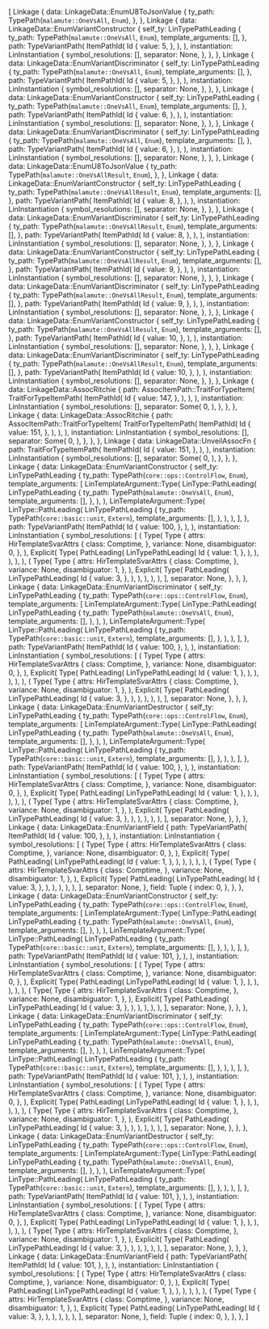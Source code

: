 [
    Linkage {
        data: LinkageData::EnumU8ToJsonValue {
            ty_path: TypePath(`malamute::OneVsAll`, `Enum`),
        },
    },
    Linkage {
        data: LinkageData::EnumVariantConstructor {
            self_ty: LinTypePathLeading {
                ty_path: TypePath(`malamute::OneVsAll`, `Enum`),
                template_arguments: [],
            },
            path: TypeVariantPath(
                ItemPathId(
                    Id {
                        value: 5,
                    },
                ),
            ),
            instantiation: LinInstantiation {
                symbol_resolutions: [],
                separator: None,
            },
        },
    },
    Linkage {
        data: LinkageData::EnumVariantDiscriminator {
            self_ty: LinTypePathLeading {
                ty_path: TypePath(`malamute::OneVsAll`, `Enum`),
                template_arguments: [],
            },
            path: TypeVariantPath(
                ItemPathId(
                    Id {
                        value: 5,
                    },
                ),
            ),
            instantiation: LinInstantiation {
                symbol_resolutions: [],
                separator: None,
            },
        },
    },
    Linkage {
        data: LinkageData::EnumVariantConstructor {
            self_ty: LinTypePathLeading {
                ty_path: TypePath(`malamute::OneVsAll`, `Enum`),
                template_arguments: [],
            },
            path: TypeVariantPath(
                ItemPathId(
                    Id {
                        value: 6,
                    },
                ),
            ),
            instantiation: LinInstantiation {
                symbol_resolutions: [],
                separator: None,
            },
        },
    },
    Linkage {
        data: LinkageData::EnumVariantDiscriminator {
            self_ty: LinTypePathLeading {
                ty_path: TypePath(`malamute::OneVsAll`, `Enum`),
                template_arguments: [],
            },
            path: TypeVariantPath(
                ItemPathId(
                    Id {
                        value: 6,
                    },
                ),
            ),
            instantiation: LinInstantiation {
                symbol_resolutions: [],
                separator: None,
            },
        },
    },
    Linkage {
        data: LinkageData::EnumU8ToJsonValue {
            ty_path: TypePath(`malamute::OneVsAllResult`, `Enum`),
        },
    },
    Linkage {
        data: LinkageData::EnumVariantConstructor {
            self_ty: LinTypePathLeading {
                ty_path: TypePath(`malamute::OneVsAllResult`, `Enum`),
                template_arguments: [],
            },
            path: TypeVariantPath(
                ItemPathId(
                    Id {
                        value: 8,
                    },
                ),
            ),
            instantiation: LinInstantiation {
                symbol_resolutions: [],
                separator: None,
            },
        },
    },
    Linkage {
        data: LinkageData::EnumVariantDiscriminator {
            self_ty: LinTypePathLeading {
                ty_path: TypePath(`malamute::OneVsAllResult`, `Enum`),
                template_arguments: [],
            },
            path: TypeVariantPath(
                ItemPathId(
                    Id {
                        value: 8,
                    },
                ),
            ),
            instantiation: LinInstantiation {
                symbol_resolutions: [],
                separator: None,
            },
        },
    },
    Linkage {
        data: LinkageData::EnumVariantConstructor {
            self_ty: LinTypePathLeading {
                ty_path: TypePath(`malamute::OneVsAllResult`, `Enum`),
                template_arguments: [],
            },
            path: TypeVariantPath(
                ItemPathId(
                    Id {
                        value: 9,
                    },
                ),
            ),
            instantiation: LinInstantiation {
                symbol_resolutions: [],
                separator: None,
            },
        },
    },
    Linkage {
        data: LinkageData::EnumVariantDiscriminator {
            self_ty: LinTypePathLeading {
                ty_path: TypePath(`malamute::OneVsAllResult`, `Enum`),
                template_arguments: [],
            },
            path: TypeVariantPath(
                ItemPathId(
                    Id {
                        value: 9,
                    },
                ),
            ),
            instantiation: LinInstantiation {
                symbol_resolutions: [],
                separator: None,
            },
        },
    },
    Linkage {
        data: LinkageData::EnumVariantConstructor {
            self_ty: LinTypePathLeading {
                ty_path: TypePath(`malamute::OneVsAllResult`, `Enum`),
                template_arguments: [],
            },
            path: TypeVariantPath(
                ItemPathId(
                    Id {
                        value: 10,
                    },
                ),
            ),
            instantiation: LinInstantiation {
                symbol_resolutions: [],
                separator: None,
            },
        },
    },
    Linkage {
        data: LinkageData::EnumVariantDiscriminator {
            self_ty: LinTypePathLeading {
                ty_path: TypePath(`malamute::OneVsAllResult`, `Enum`),
                template_arguments: [],
            },
            path: TypeVariantPath(
                ItemPathId(
                    Id {
                        value: 10,
                    },
                ),
            ),
            instantiation: LinInstantiation {
                symbol_resolutions: [],
                separator: None,
            },
        },
    },
    Linkage {
        data: LinkageData::AssocRitchie {
            path: AssocItemPath::TraitForTypeItem(
                TraitForTypeItemPath(
                    ItemPathId(
                        Id {
                            value: 147,
                        },
                    ),
                ),
            ),
            instantiation: LinInstantiation {
                symbol_resolutions: [],
                separator: Some(
                    0,
                ),
            },
        },
    },
    Linkage {
        data: LinkageData::AssocRitchie {
            path: AssocItemPath::TraitForTypeItem(
                TraitForTypeItemPath(
                    ItemPathId(
                        Id {
                            value: 151,
                        },
                    ),
                ),
            ),
            instantiation: LinInstantiation {
                symbol_resolutions: [],
                separator: Some(
                    0,
                ),
            },
        },
    },
    Linkage {
        data: LinkageData::UnveilAssocFn {
            path: TraitForTypeItemPath(
                ItemPathId(
                    Id {
                        value: 151,
                    },
                ),
            ),
            instantiation: LinInstantiation {
                symbol_resolutions: [],
                separator: Some(
                    0,
                ),
            },
        },
    },
    Linkage {
        data: LinkageData::EnumVariantConstructor {
            self_ty: LinTypePathLeading {
                ty_path: TypePath(`core::ops::ControlFlow`, `Enum`),
                template_arguments: [
                    LinTemplateArgument::Type(
                        LinType::PathLeading(
                            LinTypePathLeading {
                                ty_path: TypePath(`malamute::OneVsAll`, `Enum`),
                                template_arguments: [],
                            },
                        ),
                    ),
                    LinTemplateArgument::Type(
                        LinType::PathLeading(
                            LinTypePathLeading {
                                ty_path: TypePath(`core::basic::unit`, `Extern`),
                                template_arguments: [],
                            },
                        ),
                    ),
                ],
            },
            path: TypeVariantPath(
                ItemPathId(
                    Id {
                        value: 100,
                    },
                ),
            ),
            instantiation: LinInstantiation {
                symbol_resolutions: [
                    (
                        Type(
                            Type {
                                attrs: HirTemplateSvarAttrs {
                                    class: Comptime,
                                },
                                variance: None,
                                disambiguator: 0,
                            },
                        ),
                        Explicit(
                            Type(
                                PathLeading(
                                    LinTypePathLeading(
                                        Id {
                                            value: 1,
                                        },
                                    ),
                                ),
                            ),
                        ),
                    ),
                    (
                        Type(
                            Type {
                                attrs: HirTemplateSvarAttrs {
                                    class: Comptime,
                                },
                                variance: None,
                                disambiguator: 1,
                            },
                        ),
                        Explicit(
                            Type(
                                PathLeading(
                                    LinTypePathLeading(
                                        Id {
                                            value: 3,
                                        },
                                    ),
                                ),
                            ),
                        ),
                    ),
                ],
                separator: None,
            },
        },
    },
    Linkage {
        data: LinkageData::EnumVariantDiscriminator {
            self_ty: LinTypePathLeading {
                ty_path: TypePath(`core::ops::ControlFlow`, `Enum`),
                template_arguments: [
                    LinTemplateArgument::Type(
                        LinType::PathLeading(
                            LinTypePathLeading {
                                ty_path: TypePath(`malamute::OneVsAll`, `Enum`),
                                template_arguments: [],
                            },
                        ),
                    ),
                    LinTemplateArgument::Type(
                        LinType::PathLeading(
                            LinTypePathLeading {
                                ty_path: TypePath(`core::basic::unit`, `Extern`),
                                template_arguments: [],
                            },
                        ),
                    ),
                ],
            },
            path: TypeVariantPath(
                ItemPathId(
                    Id {
                        value: 100,
                    },
                ),
            ),
            instantiation: LinInstantiation {
                symbol_resolutions: [
                    (
                        Type(
                            Type {
                                attrs: HirTemplateSvarAttrs {
                                    class: Comptime,
                                },
                                variance: None,
                                disambiguator: 0,
                            },
                        ),
                        Explicit(
                            Type(
                                PathLeading(
                                    LinTypePathLeading(
                                        Id {
                                            value: 1,
                                        },
                                    ),
                                ),
                            ),
                        ),
                    ),
                    (
                        Type(
                            Type {
                                attrs: HirTemplateSvarAttrs {
                                    class: Comptime,
                                },
                                variance: None,
                                disambiguator: 1,
                            },
                        ),
                        Explicit(
                            Type(
                                PathLeading(
                                    LinTypePathLeading(
                                        Id {
                                            value: 3,
                                        },
                                    ),
                                ),
                            ),
                        ),
                    ),
                ],
                separator: None,
            },
        },
    },
    Linkage {
        data: LinkageData::EnumVariantDestructor {
            self_ty: LinTypePathLeading {
                ty_path: TypePath(`core::ops::ControlFlow`, `Enum`),
                template_arguments: [
                    LinTemplateArgument::Type(
                        LinType::PathLeading(
                            LinTypePathLeading {
                                ty_path: TypePath(`malamute::OneVsAll`, `Enum`),
                                template_arguments: [],
                            },
                        ),
                    ),
                    LinTemplateArgument::Type(
                        LinType::PathLeading(
                            LinTypePathLeading {
                                ty_path: TypePath(`core::basic::unit`, `Extern`),
                                template_arguments: [],
                            },
                        ),
                    ),
                ],
            },
            path: TypeVariantPath(
                ItemPathId(
                    Id {
                        value: 100,
                    },
                ),
            ),
            instantiation: LinInstantiation {
                symbol_resolutions: [
                    (
                        Type(
                            Type {
                                attrs: HirTemplateSvarAttrs {
                                    class: Comptime,
                                },
                                variance: None,
                                disambiguator: 0,
                            },
                        ),
                        Explicit(
                            Type(
                                PathLeading(
                                    LinTypePathLeading(
                                        Id {
                                            value: 1,
                                        },
                                    ),
                                ),
                            ),
                        ),
                    ),
                    (
                        Type(
                            Type {
                                attrs: HirTemplateSvarAttrs {
                                    class: Comptime,
                                },
                                variance: None,
                                disambiguator: 1,
                            },
                        ),
                        Explicit(
                            Type(
                                PathLeading(
                                    LinTypePathLeading(
                                        Id {
                                            value: 3,
                                        },
                                    ),
                                ),
                            ),
                        ),
                    ),
                ],
                separator: None,
            },
        },
    },
    Linkage {
        data: LinkageData::EnumVariantField {
            path: TypeVariantPath(
                ItemPathId(
                    Id {
                        value: 100,
                    },
                ),
            ),
            instantiation: LinInstantiation {
                symbol_resolutions: [
                    (
                        Type(
                            Type {
                                attrs: HirTemplateSvarAttrs {
                                    class: Comptime,
                                },
                                variance: None,
                                disambiguator: 0,
                            },
                        ),
                        Explicit(
                            Type(
                                PathLeading(
                                    LinTypePathLeading(
                                        Id {
                                            value: 1,
                                        },
                                    ),
                                ),
                            ),
                        ),
                    ),
                    (
                        Type(
                            Type {
                                attrs: HirTemplateSvarAttrs {
                                    class: Comptime,
                                },
                                variance: None,
                                disambiguator: 1,
                            },
                        ),
                        Explicit(
                            Type(
                                PathLeading(
                                    LinTypePathLeading(
                                        Id {
                                            value: 3,
                                        },
                                    ),
                                ),
                            ),
                        ),
                    ),
                ],
                separator: None,
            },
            field: Tuple {
                index: 0,
            },
        },
    },
    Linkage {
        data: LinkageData::EnumVariantConstructor {
            self_ty: LinTypePathLeading {
                ty_path: TypePath(`core::ops::ControlFlow`, `Enum`),
                template_arguments: [
                    LinTemplateArgument::Type(
                        LinType::PathLeading(
                            LinTypePathLeading {
                                ty_path: TypePath(`malamute::OneVsAll`, `Enum`),
                                template_arguments: [],
                            },
                        ),
                    ),
                    LinTemplateArgument::Type(
                        LinType::PathLeading(
                            LinTypePathLeading {
                                ty_path: TypePath(`core::basic::unit`, `Extern`),
                                template_arguments: [],
                            },
                        ),
                    ),
                ],
            },
            path: TypeVariantPath(
                ItemPathId(
                    Id {
                        value: 101,
                    },
                ),
            ),
            instantiation: LinInstantiation {
                symbol_resolutions: [
                    (
                        Type(
                            Type {
                                attrs: HirTemplateSvarAttrs {
                                    class: Comptime,
                                },
                                variance: None,
                                disambiguator: 0,
                            },
                        ),
                        Explicit(
                            Type(
                                PathLeading(
                                    LinTypePathLeading(
                                        Id {
                                            value: 1,
                                        },
                                    ),
                                ),
                            ),
                        ),
                    ),
                    (
                        Type(
                            Type {
                                attrs: HirTemplateSvarAttrs {
                                    class: Comptime,
                                },
                                variance: None,
                                disambiguator: 1,
                            },
                        ),
                        Explicit(
                            Type(
                                PathLeading(
                                    LinTypePathLeading(
                                        Id {
                                            value: 3,
                                        },
                                    ),
                                ),
                            ),
                        ),
                    ),
                ],
                separator: None,
            },
        },
    },
    Linkage {
        data: LinkageData::EnumVariantDiscriminator {
            self_ty: LinTypePathLeading {
                ty_path: TypePath(`core::ops::ControlFlow`, `Enum`),
                template_arguments: [
                    LinTemplateArgument::Type(
                        LinType::PathLeading(
                            LinTypePathLeading {
                                ty_path: TypePath(`malamute::OneVsAll`, `Enum`),
                                template_arguments: [],
                            },
                        ),
                    ),
                    LinTemplateArgument::Type(
                        LinType::PathLeading(
                            LinTypePathLeading {
                                ty_path: TypePath(`core::basic::unit`, `Extern`),
                                template_arguments: [],
                            },
                        ),
                    ),
                ],
            },
            path: TypeVariantPath(
                ItemPathId(
                    Id {
                        value: 101,
                    },
                ),
            ),
            instantiation: LinInstantiation {
                symbol_resolutions: [
                    (
                        Type(
                            Type {
                                attrs: HirTemplateSvarAttrs {
                                    class: Comptime,
                                },
                                variance: None,
                                disambiguator: 0,
                            },
                        ),
                        Explicit(
                            Type(
                                PathLeading(
                                    LinTypePathLeading(
                                        Id {
                                            value: 1,
                                        },
                                    ),
                                ),
                            ),
                        ),
                    ),
                    (
                        Type(
                            Type {
                                attrs: HirTemplateSvarAttrs {
                                    class: Comptime,
                                },
                                variance: None,
                                disambiguator: 1,
                            },
                        ),
                        Explicit(
                            Type(
                                PathLeading(
                                    LinTypePathLeading(
                                        Id {
                                            value: 3,
                                        },
                                    ),
                                ),
                            ),
                        ),
                    ),
                ],
                separator: None,
            },
        },
    },
    Linkage {
        data: LinkageData::EnumVariantDestructor {
            self_ty: LinTypePathLeading {
                ty_path: TypePath(`core::ops::ControlFlow`, `Enum`),
                template_arguments: [
                    LinTemplateArgument::Type(
                        LinType::PathLeading(
                            LinTypePathLeading {
                                ty_path: TypePath(`malamute::OneVsAll`, `Enum`),
                                template_arguments: [],
                            },
                        ),
                    ),
                    LinTemplateArgument::Type(
                        LinType::PathLeading(
                            LinTypePathLeading {
                                ty_path: TypePath(`core::basic::unit`, `Extern`),
                                template_arguments: [],
                            },
                        ),
                    ),
                ],
            },
            path: TypeVariantPath(
                ItemPathId(
                    Id {
                        value: 101,
                    },
                ),
            ),
            instantiation: LinInstantiation {
                symbol_resolutions: [
                    (
                        Type(
                            Type {
                                attrs: HirTemplateSvarAttrs {
                                    class: Comptime,
                                },
                                variance: None,
                                disambiguator: 0,
                            },
                        ),
                        Explicit(
                            Type(
                                PathLeading(
                                    LinTypePathLeading(
                                        Id {
                                            value: 1,
                                        },
                                    ),
                                ),
                            ),
                        ),
                    ),
                    (
                        Type(
                            Type {
                                attrs: HirTemplateSvarAttrs {
                                    class: Comptime,
                                },
                                variance: None,
                                disambiguator: 1,
                            },
                        ),
                        Explicit(
                            Type(
                                PathLeading(
                                    LinTypePathLeading(
                                        Id {
                                            value: 3,
                                        },
                                    ),
                                ),
                            ),
                        ),
                    ),
                ],
                separator: None,
            },
        },
    },
    Linkage {
        data: LinkageData::EnumVariantField {
            path: TypeVariantPath(
                ItemPathId(
                    Id {
                        value: 101,
                    },
                ),
            ),
            instantiation: LinInstantiation {
                symbol_resolutions: [
                    (
                        Type(
                            Type {
                                attrs: HirTemplateSvarAttrs {
                                    class: Comptime,
                                },
                                variance: None,
                                disambiguator: 0,
                            },
                        ),
                        Explicit(
                            Type(
                                PathLeading(
                                    LinTypePathLeading(
                                        Id {
                                            value: 1,
                                        },
                                    ),
                                ),
                            ),
                        ),
                    ),
                    (
                        Type(
                            Type {
                                attrs: HirTemplateSvarAttrs {
                                    class: Comptime,
                                },
                                variance: None,
                                disambiguator: 1,
                            },
                        ),
                        Explicit(
                            Type(
                                PathLeading(
                                    LinTypePathLeading(
                                        Id {
                                            value: 3,
                                        },
                                    ),
                                ),
                            ),
                        ),
                    ),
                ],
                separator: None,
            },
            field: Tuple {
                index: 0,
            },
        },
    },
]